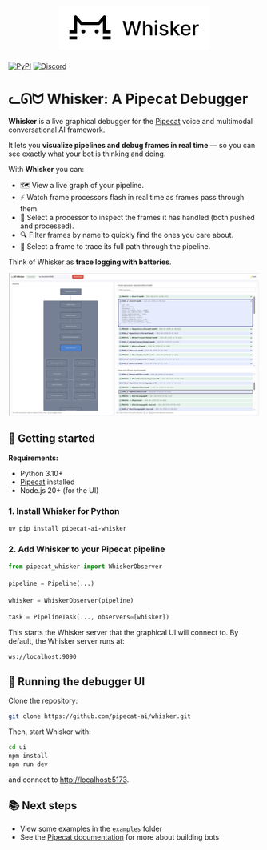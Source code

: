 <h1><div align="center">
 <img alt="whisker" width="300px" height="auto" src="https://github.com/pipecat-ai/whisker/raw/refs/heads/main/whisker.png">
</div></h1>

[![PyPI](https://img.shields.io/pypi/v/pipecat-ai-whisker)](https://pypi.org/project/pipecat-ai-whisker) [![Discord](https://img.shields.io/discord/1239284677165056021)](https://discord.gg/pipecat)

# ᓚᘏᗢ Whisker: A Pipecat Debugger

**Whisker** is a live graphical debugger for the [Pipecat](https://github.com/pipecat-ai/pipecat) voice and multimodal conversational AI framework.

It lets you **visualize pipelines and debug frames in real time** — so you can see exactly what your bot is thinking and doing.

With **Whisker** you can:

- 🗺️ View a live graph of your pipeline.
- ⚡ Watch frame processors flash in real time as frames pass through them.
- 📌 Select a processor to inspect the frames it has handled (both pushed and processed).
- 🔍 Filter frames by name to quickly find the ones you care about.
- 🧵 Select a frame to trace its full path through the pipeline.

Think of Whisker as **trace logging with batteries**.

<p align="center"><img src="https://raw.githubusercontent.com/pipecat-ai/whisker/refs/heads/main/whisker-image.png" alt="Whisker" width="500"/></p>

## 🧭 Getting started

**Requirements:**

* Python 3.10+
* [Pipecat](https://github.com/pipecat-ai/pipecat) installed
* Node.js 20+ (for the UI)

### 1. Install Whisker for Python

```bash
uv pip install pipecat-ai-whisker
```

### 2. Add Whisker to your Pipecat pipeline

```python
from pipecat_whisker import WhiskerObserver

pipeline = Pipeline(...)

whisker = WhiskerObserver(pipeline)

task = PipelineTask(..., observers=[whisker])
```

This starts the Whisker server that the graphical UI will connect to. By default, the Whisker server runs at:

```
ws://localhost:9090
```

## 🚀 Running the debugger UI

Clone the repository:

```bash
git clone https://github.com/pipecat-ai/whisker.git
```

Then, start Whisker with:

```bash
cd ui
npm install
npm run dev
```

and connect to [http://localhost:5173](http://localhost:5173).

## 📚 Next steps

* View some examples in the [`examples`](pipecat/examples/) folder
* See the [Pipecat documentation](https://docs.pipecat.ai) for more about building bots
